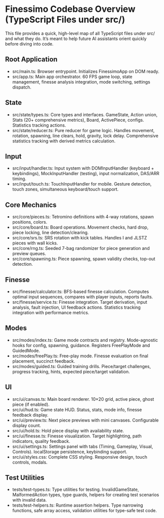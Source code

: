 # Finessimo Codebase Overview (TypeScript Files under src/)

This file provides a quick, high-level map of all TypeScript files under src/ and what they do. It’s meant to help future AI assistants orient quickly before diving into code.

## Root Application

- src/main.ts: Browser entrypoint. Initializes FinessimoApp on DOM ready.
- src/app.ts: Main app orchestrator. 60 FPS game loop, state management, finesse analysis integration, mode switching, settings dispatch.

## State

- src/state/types.ts: Core types and interfaces. GameState, Action union, Stats (20+ comprehensive metrics), Board, ActivePiece, configs. Statistics tracking actions.
- src/state/reducer.ts: Pure reducer for game logic. Handles movement, rotation, spawning, line clears, hold, gravity, lock delay. Comprehensive statistics tracking with derived metrics calculation.

## Input

- src/input/handler.ts: Input system with DOMInputHandler (keyboard + keybindings), MockInputHandler (testing), input normalization, DAS/ARR timing.
- src/input/touch.ts: TouchInputHandler for mobile. Gesture detection, touch zones, simultaneous keyboard/touch support.

## Core Mechanics

- src/core/pieces.ts: Tetromino definitions with 4-way rotations, spawn positions, colors.
- src/core/board.ts: Board operations. Movement checks, hard drop, piece locking, line detection/clearing.
- src/core/srs.ts: SRS rotation with kick tables. Handles I and JLSTZ pieces with wall kicks.
- src/core/rng.ts: Seeded 7-bag randomizer for piece generation and preview queues.
- src/core/spawning.ts: Piece spawning, spawn validity checks, top-out detection.

## Finesse

- src/finesse/calculator.ts: BFS-based finesse calculation. Computes optimal input sequences, compares with player inputs, reports faults.
- src/finesse/service.ts: Finesse integration. Target derivation, input analysis, fault injection, UI feedback actions. Statistics tracking integration with performance metrics.

## Modes

- src/modes/index.ts: Game mode contracts and registry. Mode-agnostic hooks for config, spawning, guidance. Registers FreePlayMode and GuidedMode.
- src/modes/freePlay.ts: Free-play mode. Finesse evaluation on final placement, succinct feedback.
- src/modes/guided.ts: Guided training drills. Piece/target challenges, progress tracking, hints, expected piece/target validation.

## UI

- src/ui/canvas.ts: Main board renderer. 10×20 grid, active piece, ghost piece (if enabled).
- src/ui/hud.ts: Game state HUD. Status, stats, mode info, finesse feedback display.
- src/ui/preview.ts: Next piece previews with mini canvases. Configurable display count.
- src/ui/hold.ts: Hold piece display with availability state.
- src/ui/finesse.ts: Finesse visualization. Target highlighting, path indicators, quality feedback.
- src/ui/settings.ts: Settings panel with tabs (Timing, Gameplay, Visual, Controls). localStorage persistence, keybinding support.
- src/ui/styles.css: Complete CSS styling. Responsive design, touch controls, modals.

## Test Utilities

- tests/test-types.ts: Type utilities for testing. InvalidGameState, MalformedAction types, type guards, helpers for creating test scenarios with invalid data.
- tests/test-helpers.ts: Runtime assertion helpers. Type narrowing functions, safe array access, validation utilities for type-safe test code.

